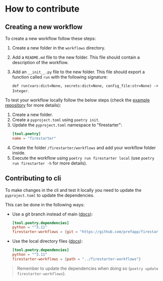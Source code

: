 # How to contribute

## Creating a new workflow

To create a new workflow follow these steps:

1. Create a new folder in the `workflows` directory.
2. Add a `README.md` file to the new folder. This file should contain a description of the workflow.
3. Add an `__init__.py` file to the new folder. This file should export a function called `run` with the following signature:
    
    `def run(vars:dict=None, secrets:dict=None, config_file:str=None) -> Integer`.


To test your workflow locally follow the below steps (check the [example repository](https://github.com/prefapp/test-repo-rundagger) for more details):
1. Create a new folder.
2. Create a `pyproject.toml` using `poetry init`.
3. Update the `pyproject.toml` namespace to "firestarter":
    ```toml
    [tool.poetry]
    name = "firestarter"
    ```
4. Create the folder `/firestarter/workflows` and add your workflow folder inside.
5. Execute the workflow using `poetry run firestarter local` (use `poetry run firestarter -h` for more details).

## Contributing to cli

To make changes in the cli and test it locally you need to update the `pyproject.toml` to update the dependencies.

This can be done in the following ways:

* Use a git branch instead of main ([docs](https://python-poetry.org/docs/dependency-specification/#git-dependencies)):
    ```toml
    [tool.poetry.dependencies]
    python = "^3.11"
    firestarter-workflows = {git = "https://github.com/prefapp/firestarter-workflows", branch = "fix/new-bug"}
    ``` 
* Use the local directory files ([docs](https://python-poetry.org/docs/dependency-specification/#path-dependencies)):
    ```toml
    [tool.poetry.dependencies]
    python = "^3.11"
    firestarter-workflows = {path = "../firestarter-workflows"}
    ```
> Remember to update the dependencies when doing so (`poetry update firestarter-workflows`).
